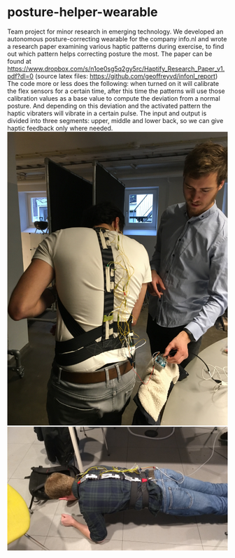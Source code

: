 # posture-helper-wearable
Team project for minor research in emerging technology.
We developed an autonomous posture-correcting wearable for the company info.nl and wrote a research paper examining various haptic patterns during exercise, to find out which pattern helps correcting posture the most.
The paper can be found at https://www.dropbox.com/s/n1oe0sg5q2gy5rc/Haptify_Research_Paper_v1.pdf?dl=0
(source latex files: https://github.com/geoffreyvd/infonl_report)
The code more or less does the following: when turned on it will calibrate the flex sensors for a certain time, after this time the patterns will use those calibration values as a base value to compute the deviation from a normal posture. And depending on this deviation and the activated pattern the haptic vibraters will vibrate in a certain pulse. The input and output is divided into three segments: upper, middle and lower back, so we can give haptic feedback only where needed.
![Alt text](IMG_9527.JPG?raw=true "Title")
![Alt text](IMG_20171220_113451524.jpg?raw=true "Title")
